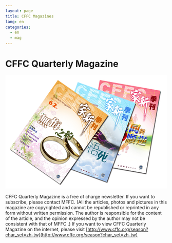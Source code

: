 ```yaml
---
layout: page
title: CFFC Magazines
lang: en
categories: 
  - en
  - mag
---
```


CFFC Quarterly Magazine
============
[<img class="img-responsive" src="../CFFC Magazines.png">](http://www.cffc.org/season?char_set=zh-tw)

CFFC Quarterly Magazine is a free of charge newsletter. If you want to subscribe, please contact MFFC. (All the articles, photos and pictures in this magazine are copyrighted and cannot be republished or reprinted in any form without written permission. The author is responsible for the content of the article, and the opinion expressed by the author may not be consistent with that of MFFC .) If you want to view CFFC Quarterly Magazine on the internet, please visit 
[http://www.cffc.org/season?char_set=zh-tw](http://www.cffc.org/season?char_set=zh-tw)
